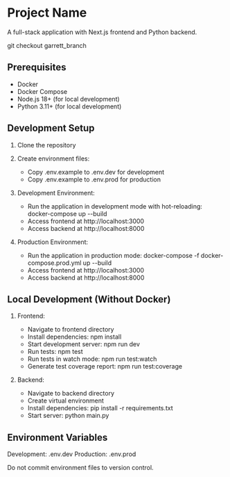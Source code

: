 # Project Name

A full-stack application with Next.js frontend and Python backend.

git checkout garrett_branch

## Prerequisites

- Docker
- Docker Compose
- Node.js 18+ (for local development)
- Python 3.11+ (for local development)

## Development Setup

1. Clone the repository

2. Create environment files:
   - Copy .env.example to .env.dev for development
   - Copy .env.example to .env.prod for production

3. Development Environment:
   - Run the application in development mode with hot-reloading: 
     docker-compose up --build
   - Access frontend at http://localhost:3000
   - Access backend at http://localhost:8000

4. Production Environment:
   - Run the application in production mode:
     docker-compose -f docker-compose.prod.yml up --build
   - Access frontend at http://localhost:3000
   - Access backend at http://localhost:8000

## Local Development (Without Docker)

1. Frontend:
   - Navigate to frontend directory
   - Install dependencies: npm install
   - Start development server: npm run dev
   - Run tests: npm test
   - Run tests in watch mode: npm run test:watch
   - Generate test coverage report: npm run test:coverage

2. Backend:
   - Navigate to backend directory
   - Create virtual environment
   - Install dependencies: pip install -r requirements.txt
   - Start server: python main.py

## Environment Variables

Development: .env.dev
Production: .env.prod

Do not commit environment files to version control.
